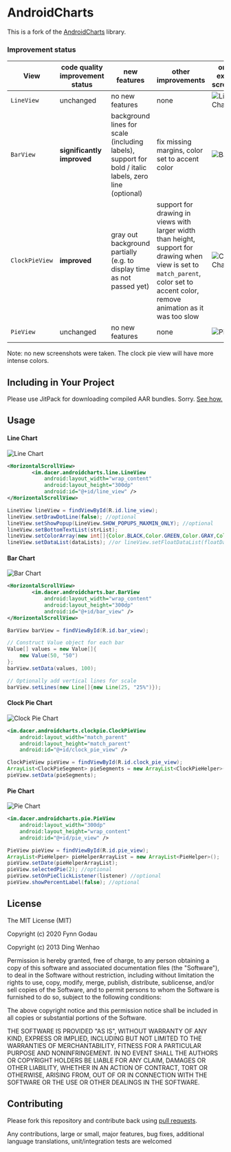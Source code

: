 # AndroidCharts

This is a fork of the [AndroidCharts](https://github.com/HackPlan/AndroidCharts) library.

### Improvement status

| View | code quality improvement status | new features | other improvements | original example screenshot
|---|---|---|---|---|
| `LineView` | unchanged | no new features | none | ![Line Chart](https://raw.github.com/dacer/AndroidCharts/master/pic/line.png)
| `BarView` | **significantly improved** | background lines for scale (including labels), support for bold / italic labels, zero line (optional) | fix missing margins, color set to accent color | ![Bar Chart](https://raw.github.com/dacer/AndroidCharts/master/pic/bar.png)
| `ClockPieView` | **improved** | gray out background partially (e.g. to display time as not passed yet) | support for drawing in views with larger width than height, support for drawing when view is set to `match_parent`, color set to accent color, remove animation as it was too slow | ![Clock Pie Chart](https://raw.github.com/dacer/AndroidCharts/master/pic/pie.png)
| `PieView` | unchanged | no new features | none | ![Pie Chart](https://raw.github.com/dacer/AndroidCharts/master/pic/pie2.png)

Note: no new screenshots were taken. The clock pie view will have more intense colors.

## Including in Your Project

Please use JitPack for downloading compiled AAR bundles. Sorry. [See how.](https://jitpack.io/#fynngodau/AndroidCharts/)

## Usage

#### Line Chart

![Line Chart](https://raw.github.com/dacer/AndroidCharts/master/pic/line.png)

```xml
<HorizontalScrollView>
        <im.dacer.androidcharts.line.LineView
            android:layout_width="wrap_content"
            android:layout_height="300dp"
            android:id="@+id/line_view" />
</HorizontalScrollView>
```

```java
LineView lineView = findViewById(R.id.line_view);
lineView.setDrawDotLine(false); //optional
lineView.setShowPopup(LineView.SHOW_POPUPS_MAXMIN_ONLY); //optional
lineView.setBottomTextList(strList);
lineView.setColorArray(new int[]{Color.BLACK,Color.GREEN,Color.GRAY,Color.CYAN});
lineView.setDataList(dataLists); //or lineView.setFloatDataList(floatDataLists)
```

#### Bar Chart

![Bar Chart](https://raw.github.com/dacer/AndroidCharts/master/pic/bar.png)

```xml
<HorizontalScrollView>
        <im.dacer.androidcharts.bar.BarView
            android:layout_width="wrap_content"
            android:layout_height="300dp"
            android:id="@+id/bar_view" />
</HorizontalScrollView>
```

```java
BarView barView = findViewById(R.id.bar_view);

// Construct Value object for each bar
Value[] values = new Value[]{
    new Value(50, "50")
};
barView.setData(values, 100);

// Optionally add vertical lines for scale
barView.setLines(new Line[]{new Line(25, "25%")});
```

#### Clock Pie Chart

![Clock Pie Chart](https://raw.github.com/dacer/AndroidCharts/master/pic/pie.png)

```xml
<im.dacer.androidcharts.clockpie.ClockPieView
    android:layout_width="match_parent"
    android:layout_height="match_parent"
    android:id="@+id/clock_pie_view" />
```

```java
ClockPieView pieView = findViewById(R.id.clock_pie_view);
ArrayList<ClockPieSegment> pieSegments = new ArrayList<ClockPieHelper>();
pieView.setData(pieSegments);
```

#### Pie Chart

![Pie Chart](https://raw.github.com/dacer/AndroidCharts/master/pic/pie2.png)

```xml
<im.dacer.androidcharts.pie.PieView
    android:layout_width="300dp"
    android:layout_height="wrap_content"
    android:id="@+id/pie_view" />
```

```java
PieView pieView = findViewById(R.id.pie_view);
ArrayList<PieHelper> pieHelperArrayList = new ArrayList<PieHelper>();
pieView.setDate(pieHelperArrayList);
pieView.selectedPie(2); //optional
pieView.setOnPieClickListener(listener) //optional
pieView.showPercentLabel(false); //optional
```

## License

The MIT License (MIT)

Copyright (c) 2020 Fynn Godau

Copyright (c) 2013 Ding Wenhao

Permission is hereby granted, free of charge, to any person obtaining a copy of
this software and associated documentation files (the "Software"), to deal in
the Software without restriction, including without limitation the rights to
use, copy, modify, merge, publish, distribute, sublicense, and/or sell copies of
the Software, and to permit persons to whom the Software is furnished to do so,
subject to the following conditions:

The above copyright notice and this permission notice shall be included in all
copies or substantial portions of the Software.

THE SOFTWARE IS PROVIDED "AS IS", WITHOUT WARRANTY OF ANY KIND, EXPRESS OR
IMPLIED, INCLUDING BUT NOT LIMITED TO THE WARRANTIES OF MERCHANTABILITY, FITNESS
FOR A PARTICULAR PURPOSE AND NONINFRINGEMENT. IN NO EVENT SHALL THE AUTHORS OR
COPYRIGHT HOLDERS BE LIABLE FOR ANY CLAIM, DAMAGES OR OTHER LIABILITY, WHETHER
IN AN ACTION OF CONTRACT, TORT OR OTHERWISE, ARISING FROM, OUT OF OR IN
CONNECTION WITH THE SOFTWARE OR THE USE OR OTHER DEALINGS IN THE SOFTWARE.


## Contributing

Please fork this repository and contribute back using
[pull requests](https://github.com/github/android/pulls).

Any contributions, large or small, major features, bug fixes, additional
language translations, unit/integration tests are welcomed
